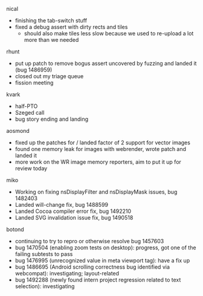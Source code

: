 nical
  * finishing the tab-switch stuff
  * fixed a debug assert with dirty rects and tiles
    * should also make tiles less slow because we used to re-upload a lot more than we needed

rhunt
  * put up patch to remove bogus assert uncovered by fuzzing and landed it (bug 1486959)
  * closed out my triage queue
  * fission meeting

kvark
  * half-PTO
  * Szeged call
  * bug story ending and landing

aosmond
  * fixed up the patches for / landed factor of 2 support for vector images
  * found one memory leak for images with webrender, wrote patch and landed it
  * more work on the WR image memory reporters, aim to put it up for review today

miko
  * Working on fixing nsDisplayFilter and nsDisplayMask issues, bug 1482403
  * Landed will-change fix, bug 1488599
  * Landed Cocoa compiler error fix, bug 1492210
  * Landed SVG invalidation issue fix, bug 1490518

botond
  * continuing to try to repro or otherwise resolve bug 1457603 
  * bug 1470504 (enabling zoom tests on desktop): progress, got one of the failing subtests to pass 
  * bug 1476995 (unrecognized value in meta viewport tag): have a fix up 
  * bug 1486695 (Android scrolling correctness bug identified via webcompat): investigating; layout-related 
  * bug 1492288 (newly found intern project regression related to text selection): investigating
